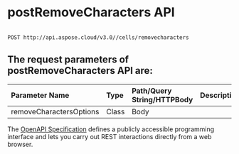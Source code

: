 # **postRemoveCharacters API**

 

```bash

POST http://api.aspose.cloud/v3.0//cells/removecharacters

```

## The request parameters of **postRemoveCharacters** API are: 

| Parameter Name | Type | Path/Query String/HTTPBody | Description | 
| :- | :- | :- |:- | 
|removeCharactersOptions|Class|Body||


The [OpenAPI Specification](https://reference.aspose.cloud/cells/#/TextProcessingController/PostRemoveCharacters) defines a publicly accessible programming interface and lets you carry out REST interactions directly from a web browser.
